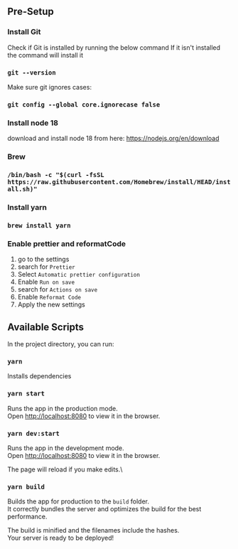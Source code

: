 ## Pre-Setup

### Install Git

Check if Git is installed by running the below command
If it isn't installed the command will install it

### `git --version`

Make sure git ignores cases:

### `git config --global core.ignorecase false`

### Install node 18

download and install node 18 from here:
https://nodejs.org/en/download

### Brew

### `/bin/bash -c "$(curl -fsSL https://raw.githubusercontent.com/Homebrew/install/HEAD/install.sh)"`

### Install yarn

### `brew install yarn`

### Enable prettier and reformatCode

1. go to the settings
2. search for `Prettier`
3. Select `Automatic prettier configuration`
4. Enable `Run on save`
5. search for `Actions on save`
6. Enable `Reformat Code`
7. Apply the new settings

## Available Scripts

In the project directory, you can run:

### `yarn`

Installs dependencies

### `yarn start`

Runs the app in the production mode.\
Open [http://localhost:8080](http://localhost:8080) to view it in the browser.

### `yarn dev:start`

Runs the app in the development mode.\
Open [http://localhost:8080](http://localhost:8080) to view it in the browser.

The page will reload if you make edits.\

### `yarn build`

Builds the app for production to the `build` folder.\
It correctly bundles the server and optimizes the build for the best performance.

The build is minified and the filenames include the hashes.\
Your server is ready to be deployed!
